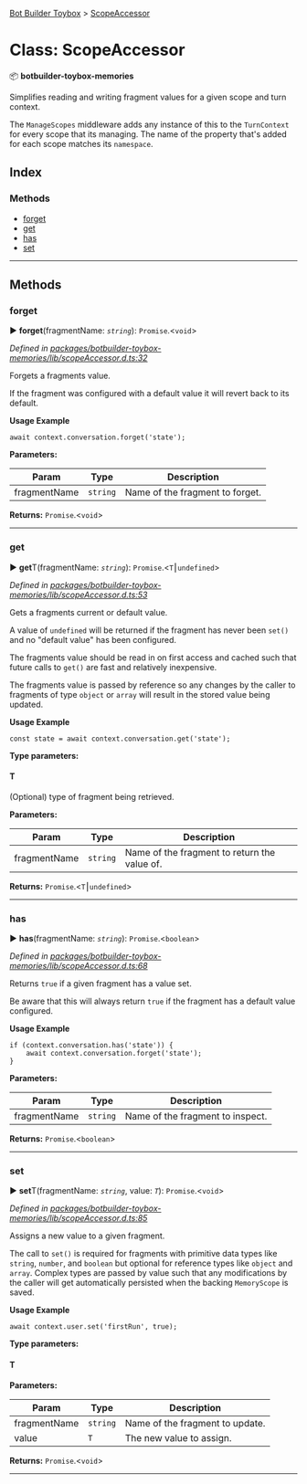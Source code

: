 [Bot Builder Toybox](../README.md) > [ScopeAccessor](../classes/botbuilder_toybox.scopeaccessor.md)



# Class: ScopeAccessor


:package: **botbuilder-toybox-memories**

Simplifies reading and writing fragment values for a given scope and turn context.

The `ManageScopes` middleware adds any instance of this to the `TurnContext` for every scope that its managing. The name of the property that's added for each scope matches its `namespace`.

## Index

### Methods

* [forget](botbuilder_toybox.scopeaccessor.md#forget)
* [get](botbuilder_toybox.scopeaccessor.md#get)
* [has](botbuilder_toybox.scopeaccessor.md#has)
* [set](botbuilder_toybox.scopeaccessor.md#set)



---

## Methods
<a id="forget"></a>

###  forget

► **forget**(fragmentName: *`string`*): `Promise`.<`void`>



*Defined in [packages/botbuilder-toybox-memories/lib/scopeAccessor.d.ts:32](https://github.com/Stevenic/botbuilder-toybox/blob/dd57c76/packages/botbuilder-toybox-memories/lib/scopeAccessor.d.ts#L32)*



Forgets a fragments value.

If the fragment was configured with a default value it will revert back to its default.

**Usage Example**

    await context.conversation.forget('state');


**Parameters:**

| Param | Type | Description |
| ------ | ------ | ------ |
| fragmentName | `string`   |  Name of the fragment to forget. |





**Returns:** `Promise`.<`void`>





___

<a id="get"></a>

###  get

► **get**T(fragmentName: *`string`*): `Promise`.<`T`⎮`undefined`>



*Defined in [packages/botbuilder-toybox-memories/lib/scopeAccessor.d.ts:53](https://github.com/Stevenic/botbuilder-toybox/blob/dd57c76/packages/botbuilder-toybox-memories/lib/scopeAccessor.d.ts#L53)*



Gets a fragments current or default value.

A value of `undefined` will be returned if the fragment has never been `set()` and no "default value" has been configured.

The fragments value should be read in on first access and cached such that future calls to `get()` are fast and relatively inexpensive.

The fragments value is passed by reference so any changes by the caller to fragments of type `object` or `array` will result in the stored value being updated.

**Usage Example**

    const state = await context.conversation.get('state');


**Type parameters:**

#### T 

(Optional) type of fragment being retrieved.

**Parameters:**

| Param | Type | Description |
| ------ | ------ | ------ |
| fragmentName | `string`   |  Name of the fragment to return the value of. |





**Returns:** `Promise`.<`T`⎮`undefined`>





___

<a id="has"></a>

###  has

► **has**(fragmentName: *`string`*): `Promise`.<`boolean`>



*Defined in [packages/botbuilder-toybox-memories/lib/scopeAccessor.d.ts:68](https://github.com/Stevenic/botbuilder-toybox/blob/dd57c76/packages/botbuilder-toybox-memories/lib/scopeAccessor.d.ts#L68)*



Returns `true` if a given fragment has a value set.

Be aware that this will always return `true` if the fragment has a default value configured.

**Usage Example**

    if (context.conversation.has('state')) {
        await context.conversation.forget('state');
    }


**Parameters:**

| Param | Type | Description |
| ------ | ------ | ------ |
| fragmentName | `string`   |  Name of the fragment to inspect. |





**Returns:** `Promise`.<`boolean`>





___

<a id="set"></a>

###  set

► **set**T(fragmentName: *`string`*, value: *`T`*): `Promise`.<`void`>



*Defined in [packages/botbuilder-toybox-memories/lib/scopeAccessor.d.ts:85](https://github.com/Stevenic/botbuilder-toybox/blob/dd57c76/packages/botbuilder-toybox-memories/lib/scopeAccessor.d.ts#L85)*



Assigns a new value to a given fragment.

The call to `set()` is required for fragments with primitive data types like `string`, `number`, and `boolean` but optional for reference types like `object` and `array`. Complex types are passed by value such that any modifications by the caller will get automatically persisted when the backing `MemoryScope` is saved.

**Usage Example**

    await context.user.set('firstRun', true);


**Type parameters:**

#### T 
**Parameters:**

| Param | Type | Description |
| ------ | ------ | ------ |
| fragmentName | `string`   |  Name of the fragment to update. |
| value | `T`   |  The new value to assign. |





**Returns:** `Promise`.<`void`>





___


